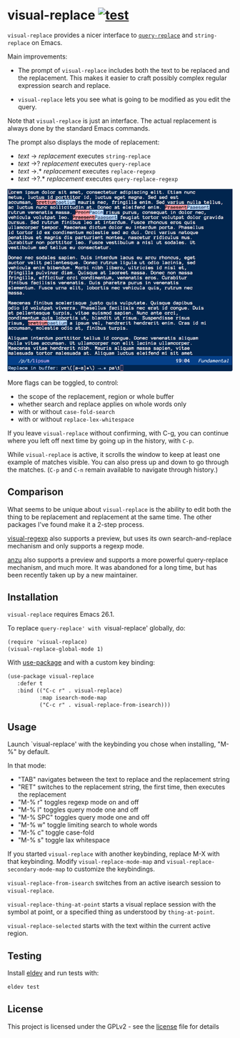 # visual-replace  [![test](https://github.com/szermatt/visual-replace/workflows/test/badge.svg)](https://github.com/szermatt/visual-replace/actions)

`visual-replace` provides a nicer interface to
[`query-replace`](https://www.gnu.org/software/emacs/manual/html_node/emacs/Query-Replace.html)
and `string-replace` on Emacs.

Main improvements:

 * The prompt of `visual-replace` includes both the text to be
   replaced and the replacement. This makes it easier to craft
   possibly complex regular expression search and replace.

 * `visual-replace` lets you see what is going to be modified as you
   edit the query.

Note that `visual-replace` is just an interface. The actual
replacement is always done by the standard Emacs commands.

The prompt also displays the mode of replacement:

* *text* → *replacement* executes `string-replace`
* *text* →? *replacement* executes `query-replace`
* *text* →.* *replacement* executes `replace-regexp`
* *text* →?.* *replacement* executes `query-replace-regexp`

![example](images/capture_blue.png)

More flags can be toggled, to control:

* the scope of the replacement, region or whole buffer
* whether search and replace applies on whole words only
* with or without `case-fold-search`
* with or without `replace-lex-whitespace`

If you leave `visual-replace` without confirming, with C-g, you can
continue where you left off next time by going up in the history, 
with `C-p`.

While `visual-replace` is active, it scrolls the window to keep at
least one example of matches visible. You can also press up and down
to go through the matches. (`C-p` and `C-n` remain available to
navigate through history.)

## Comparison

What seems to be unique about `visual-replace` is the ability to edit
both the thing to be replacement and replacement at the same time. The
other packages I've found make it a 2-step process.

[visual-regexp](https://github.com/benma/visual-regexp.el) also
supports a preview, but uses its own search-and-replace mechanism and
only supports a regexp mode.

[anzu](https://github.com/emacsorphanage/anzu) also supports a preview
and supports a more powerful query-replace mechanism, and much more.
It was abandoned for a long time, but has been recently taken up by a
new maintainer.

## Installation

`visual-replace` requires Emacs 26.1.

To replace `query-replace' with `visual-replace' globally, do:

```elisp
(require 'visual-replace)
(visual-replace-global-mode 1)
```

With [use-package](https://github.com/jwiegley/use-package) and with a custom key binding:

```elisp
(use-package visual-replace
   :defer t
   :bind (("C-c r" . visual-replace)
          :map isearch-mode-map
          ("C-c r" . visual-replace-from-isearch)))
```

## Usage

Launch `visual-replace' with the keybinding you chose when installing, "M-%" by default.

In that mode:

* "TAB" navigates between the text to replace and the replacement string
* "RET" switches to the replacement string, the first time, then executes the replacement
* "M-% r" toggles regexp mode on and off
* "M-% l" toggles query mode one and off
* "M-% SPC" toggles query mode one and off
* "M-% w" toggle limiting search to whole words
* "M-% c" toggle case-fold
* "M-% s" toggle lax whitespace

If you started `visual-replace` with another keybinding, replace M-X with that keybinding. Modify `visual-replace-mode-map` and `visual-replace-secondary-mode-map` to customize the keybindings.

`visual-replace-from-isearch` switches from an active isearch session
to `visual-replace`.

`visual-replace-thing-at-point` starts a visual replace session with
the symbol at point, or a specified thing as understood by
`thing-at-point`.

`visual-replace-selected` starts with the text within the current
active region.

## Testing

Install [eldev](https://github.com/emacs-eldev/eldev#installation) and
run tests with:

```sh
eldev test
```

## License

This project is licensed under the GPLv2 - see the [license](license) file for details
